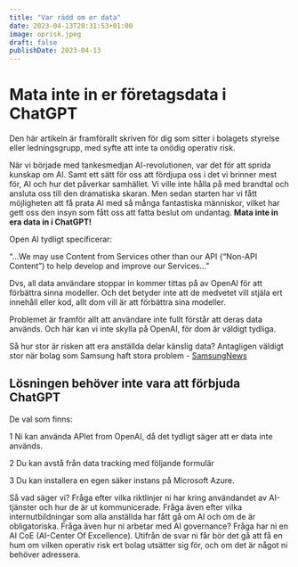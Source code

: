 ```yaml
---
title: "Var rädd om er data"
date: 2023-04-13T20:31:53+01:00
image: oprisk.jpeg
draft: false
publishDate: 2023-04-13
---
```


# Mata inte in er företagsdata i ChatGPT 

Den här artikeln är framförallt skriven för dig som sitter i bolagets styrelse eller ledningsgrupp, med syfte att inte ta onödig operativ risk.

När vi började med tankesmedjan AI-revolutionen, var det för att sprida kunskap om AI. Samt ett sätt för oss att fördjupa oss i det vi brinner mest för, AI och hur det påverkar samhället. Vi ville inte hålla på med brandtal och ansluta oss till den dramatiska skaran. Men sedan starten har vi fått möjligheten att få prata AI med så många fantastiska människor, vilket har gett oss den insyn som fått oss att fatta beslut om undantag. **Mata inte in era data in i ChatGPT!**

Open AI tydligt specificerar:

“...We may use Content from Services other than our API {“Non-API Content”) to help develop and improve our Services..."

Dvs, all data användare stoppar in kommer tittas på av OpenAI för att förbättra sinna modeller. Och det betyder inte att de medvetet vill stjäla ert innehåll eller kod, allt dom vill är att förbättra sina modeller.

Problemet är framför allt att användare inte fullt förstår att deras data används. Och här kan vi inte skylla på OpenAI, för dom är väldigt tydliga.

Så hur stor är risken att era anställda delar känslig data? Antagligen väldigt stor när bolag som Samsung haft stora problem - [SamsungNews](https://computersweden.idg.se/2.2683/1.778119/samsung-ska-rakat-lacka-hemligheter-via-chat-gpt)

 ## Lösningen behöver inte vara att förbjuda ChatGPT 

De val som finns:

 1 Ni kan använda APIet from OpenAI, då det tydligt säger att er data inte används.

 2 Du kan avstå från data tracking med följande formulär

 3 Du kan installera en egen säker instans på Microsoft Azure.

Så vad säger vi? Fråga efter vilka riktlinjer ni har kring användandet av AI-tjänster och hur de är ut kommunicerade. Fråga även efter vilka internutbildningar som alla anställda har fått gå om AI och om de är obligatoriska. Fråga även hur ni arbetar med AI governance? Fråga har ni en AI CoE (AI-Center Of Excellence). Utifrån de svar ni får bör det gå att få en hum om vilken operativ risk ert bolag utsätter sig för, och om det är något ni behöver adressera.
